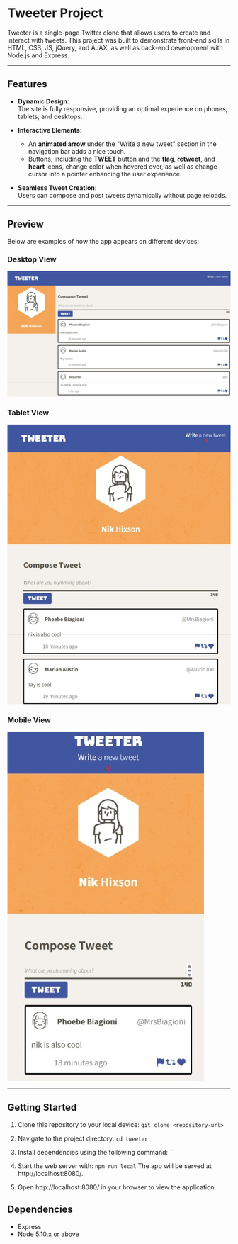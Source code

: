# Tweeter Project

Tweeter is a single-page Twitter clone that allows users to create and interact with tweets. This project was built to demonstrate front-end skills in HTML, CSS, JS, jQuery, and AJAX, as well as back-end development with Node.js and Express.

---

## Features

- **Dynamic Design**:  
  The site is fully responsive, providing an optimal experience on phones, tablets, and desktops.

- **Interactive Elements**:  
  - An **animated arrow** under the "Write a new tweet" section in the navigation bar adds a nice touch.  
  - Buttons, including the **TWEET** button and the **flag**, **retweet**, and **heart** icons, change color when hovered over, as well as change cursor into a pointer enhancing the user experience.

- **Seamless Tweet Creation**:  
  Users can compose and post tweets dynamically without page reloads.

---

## Preview

Below are examples of how the app appears on different devices:

### Desktop View
![Desktop View](https://github.com/SilentYell/Tweeter/blob/master/public/images/tweeter-desktop.jpeg?raw=true)

### Tablet View
![Tablet View](https://github.com/SilentYell/Tweeter/blob/master/public/images/tweeter-tablet.jpeg?raw=true)

### Mobile View
![Mobile View](https://github.com/SilentYell/Tweeter/blob/master/public/images/tweeter-phone.jpeg?raw=true)

---

## Getting Started

1. Clone this repository to your local device:
  `git clone <repository-url>`

2. Navigate to the project directory:
  `cd tweeter`

3. Install dependencies using the following command:
  ``

4. Start the web server with:
  `npm run local`
  The app will be served at http://localhost:8080/.

5. Open http://localhost:8080/ in your browser to view the application.

## Dependencies

- Express
- Node 5.10.x or above